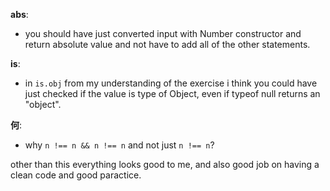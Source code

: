 **abs**:
- you should have just converted input with Number constructor and return absolute value and not have to add all of the other statements.

**is**:
- in `is.obj` from my understanding of the exercise i think you could have just checked if the value is type of Object, even if typeof null returns an "object".

**何**:
- why `n !== n && n !== n` and not just `n !== n`?


other than this everything looks good to me, and also good job on having a clean code and good paractice.
